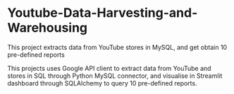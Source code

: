 # Youtube-Data-Harvesting-and-Warehousing
This project extracts data from YouTube stores in MySQL, and get obtain 10 pre-defined reports


This projects uses Google API client to extract data from YouTube and stores in SQL through Python MySQL connector, and visualise in Streamlit dashboard through SQLAlchemy to query 10 pre-defined reports.
